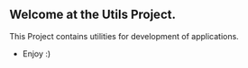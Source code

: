 ## Welcome at the Utils Project.

This Project contains utilities for development of applications.

- Enjoy :)
